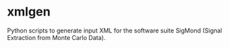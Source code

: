 # xmlgen

Python scripts to generate input XML for the software suite SigMond (Signal Extraction from Monte Carlo Data).
